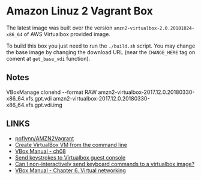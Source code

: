 # Amazon Linuz 2 Vagrant Box #

The latest image was built over the version `amzn2-virtualbox-2.0.20181024-x86_64` of AWS Virtualbox provided image.

To build this box you just need to run the `./build.sh` script. You may change the base image by changing the download URL (near the `CHANGE_HERE` tag on coment at `get_base_vdi` function).

## Notes ##

VBoxManage clonehd --format RAW amzn2-virtualbox-2017.12.0.20180330-x86_64.xfs.gpt.vdi amzn2-virtualbox-2017.12.0.20180330-x86_64.xfs.gpt.vdi.img

## LINKS ##

- [poflynn/AMZN2Vagrant](https://github.com/poflynn/AMZN2Vagrant)
- [Create VirtualBox VM from the command line](https://www.perkin.org.uk/posts/create-virtualbox-vm-from-the-command-line.html)
- [VBox Manual - ch08](https://www.virtualbox.org/manual/ch08.html#idm4249)
- [Send keystrokes to Virtualbox guest console](https://blogs.oracle.com/letthesunshinein/send-keystrokes-to-virtualbox-guest-console)
- [Can I non-interactively send keyboard commands to a virtualbox image?](https://superuser.com/questions/1131771/can-i-non-interactively-send-keyboard-commands-to-a-virtualbox-image)
- [VBox Manual - Chapter 6. Virtual networking](https://www.virtualbox.org/manual/ch06.html)
